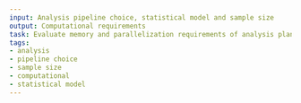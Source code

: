 ```yaml
---
input: Analysis pipeline choice, statistical model and sample size
output: Computational requirements
task: Evaluate memory and parallelization requirements of analysis plan
tags:
- analysis
- pipeline choice
- sample size
- computational
- statistical model
---
```

